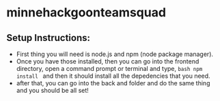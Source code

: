 # minnehackgoonteamsquad


## Setup Instructions:

- First thing you will need is node.js and npm (node package manager).
- Once you have those installed, then you can go into the frontend directory, open a command prompt or terminal and type, ```bash npm install ``` and then it should install all the depedencies that you need.
- after that, you can go into the back and folder and do the same thing and you should be all set!